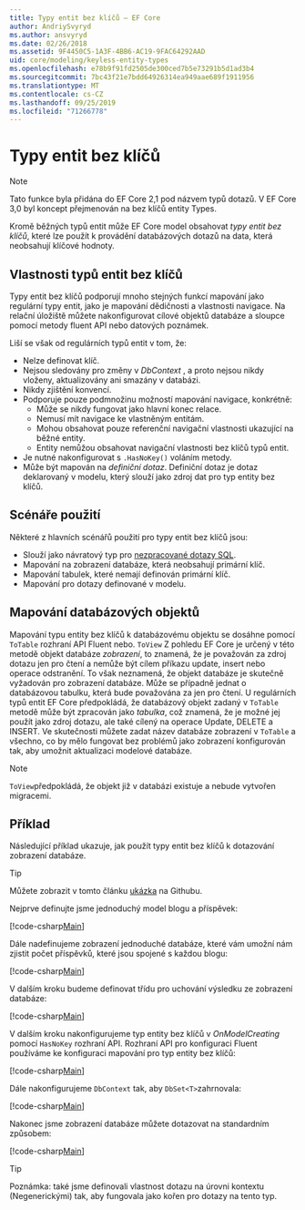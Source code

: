 ```yaml
---
title: Typy entit bez klíčů – EF Core
author: AndriySvyryd
ms.author: ansvyryd
ms.date: 02/26/2018
ms.assetid: 9F4450C5-1A3F-4BB6-AC19-9FAC64292AAD
uid: core/modeling/keyless-entity-types
ms.openlocfilehash: e78b9f91fd2505de300ced7b5e73291b5d1ad3b4
ms.sourcegitcommit: 7bc43f21e7bdd64926314ea949aae689f1911956
ms.translationtype: MT
ms.contentlocale: cs-CZ
ms.lasthandoff: 09/25/2019
ms.locfileid: "71266778"
---
```

# <a name="keyless-entity-types"></a>Typy entit bez klíčů
> [!NOTE]
> Tato funkce byla přidána do EF Core 2,1 pod názvem typů dotazů. V EF Core 3,0 byl koncept přejmenován na bez klíčů entity Types.

Kromě běžných typů entit může EF Core model obsahovat _typy entit bez klíčů_, které lze použít k provádění databázových dotazů na data, která neobsahují klíčové hodnoty.

## <a name="keyless-entity-types-characteristics"></a>Vlastnosti typů entit bez klíčů

Typy entit bez klíčů podporují mnoho stejných funkcí mapování jako regulární typy entit, jako je mapování dědičnosti a vlastnosti navigace. Na relační úložiště můžete nakonfigurovat cílové objektů databáze a sloupce pomocí metody fluent API nebo datových poznámek.

Liší se však od regulárních typů entit v tom, že:

- Nelze definovat klíč.
- Nejsou sledovány pro změny v _DbContext_ , a proto nejsou nikdy vloženy, aktualizovány ani smazány v databázi.
- Nikdy zjištění konvencí.
- Podporuje pouze podmnožinu možností mapování navigace, konkrétně:
  - Může se nikdy fungovat jako hlavní konec relace.
  - Nemusí mít navigace ke vlastněným entitám.
  - Mohou obsahovat pouze referenční navigační vlastnosti ukazující na běžné entity.
  - Entity nemůžou obsahovat navigační vlastnosti bez klíčů typů entit.
- Je nutné nakonfigurovat s `.HasNoKey()` voláním metody.
- Může být mapován na _definiční dotaz_. Definiční dotaz je dotaz deklarovaný v modelu, který slouží jako zdroj dat pro typ entity bez klíčů.

## <a name="usage-scenarios"></a>Scénáře použití

Některé z hlavních scénářů použití pro typy entit bez klíčů jsou:

- Slouží jako návratový typ pro [nezpracované dotazy SQL](xref:core/querying/raw-sql).
- Mapování na zobrazení databáze, která neobsahují primární klíč.
- Mapování tabulek, které nemají definován primární klíč.
- Mapování pro dotazy definované v modelu.

## <a name="mapping-to-database-objects"></a>Mapování databázových objektů

Mapování typu entity bez klíčů k databázovému objektu se dosáhne pomocí `ToTable` rozhraní API Fluent nebo. `ToView` Z pohledu EF Core je určený v této metodě objekt databáze _zobrazení_, to znamená, že je považován za zdroj dotazu jen pro čtení a nemůže být cílem příkazu update, insert nebo operace odstranění. To však neznamená, že objekt databáze je skutečně vyžadován pro zobrazení databáze. Může se případně jednat o databázovou tabulku, která bude považována za jen pro čtení. U regulárních typů entit EF Core předpokládá, že databázový objekt zadaný v `ToTable` metodě může být zpracován jako _tabulka_, což znamená, že je možné jej použít jako zdroj dotazu, ale také cílený na operace Update, DELETE a INSERT. Ve skutečnosti můžete zadat název databáze zobrazení v `ToTable` a všechno, co by mělo fungovat bez problémů jako zobrazení konfigurován tak, aby umožnit aktualizaci modelové databáze.

> [!NOTE]
> `ToView`předpokládá, že objekt již v databázi existuje a nebude vytvořen migracemi.

## <a name="example"></a>Příklad

Následující příklad ukazuje, jak použít typy entit bez klíčů k dotazování zobrazení databáze.

> [!TIP]
> Můžete zobrazit v tomto článku [ukázka](https://github.com/aspnet/EntityFramework.Docs/tree/master/samples/core/KeylessEntityTypes) na Githubu.

Nejprve definujte jsme jednoduchý model blogu a příspěvek:

[!code-csharp[Main](../../../samples/core/KeylessEntityTypes/Program.cs#Entities)]

Dále nadefinujeme zobrazení jednoduché databáze, které vám umožní nám zjistit počet příspěvků, které jsou spojené s každou blogu:

[!code-csharp[Main](../../../samples/core/KeylessEntityTypes/Program.cs#View)]

V dalším kroku budeme definovat třídu pro uchování výsledku ze zobrazení databáze:

[!code-csharp[Main](../../../samples/core/KeylessEntityTypes/Program.cs#KeylessEntityType)]

V dalším kroku nakonfigurujeme typ entity bez klíčů v _OnModelCreating_ pomocí `HasNoKey` rozhraní API.
Rozhraní API pro konfiguraci Fluent používáme ke konfiguraci mapování pro typ entity bez klíčů:

[!code-csharp[Main](../../../samples/core/KeylessEntityTypes/Program.cs#Configuration)]

Dále nakonfigurujeme `DbContext` tak, aby `DbSet<T>`zahrnovala:

[!code-csharp[Main](../../../samples/core/KeylessEntityTypes/Program.cs#DbSet)]

Nakonec jsme zobrazení databáze můžete dotazovat na standardním způsobem:

[!code-csharp[Main](../../../samples/core/KeylessEntityTypes/Program.cs#Query)]

> [!TIP]
> Poznámka: také jsme definovali vlastnost dotazu na úrovni kontextu (Negenerickými) tak, aby fungovala jako kořen pro dotazy na tento typ.
